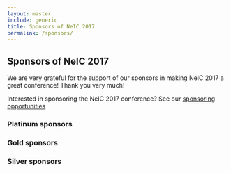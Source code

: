 ```yaml
---
layout: master
include: generic
title: Sponsors of NeIC 2017
permalink: /sponsors/
---
```


## Sponsors of NeIC 2017

We are very grateful for the support of our sponsors in making NeIC 2017 a great conference! Thank you very much!

Interested in sponsoring the NeIC 2017 conference? See our [sponsoring opportunities](/sponsoring/)

### Platinum sponsors

### Gold sponsors

### Silver sponsors

